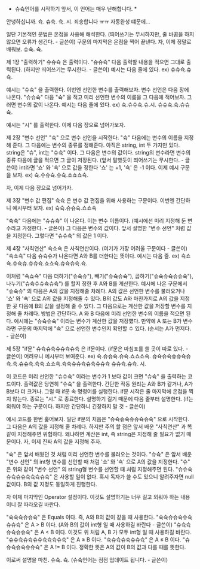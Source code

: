 * 슈슉언어를 시작하기 앞서, 이 언어는 매우 난해합니다. *

안녕하십니까. 슉. 슈슉. 슉. 시. 죄송합니다 ㅠㅠ 자동완성 떄문에...

일단 기본적인 문법은 온점을 사용해 해석한다. (띄어쓰기는 무시하지만, 줄 바꿈을 하지 않으면 오류가 생긴다. - 글쓴이)
구문의 마지막은 온점을 찍어 끝낸다. 자, 이제 정말로 배워보. 슈슉. 슉.



제 1장 "출력하기"
슈슈슉 은 출력이다. "슈슈슉" 다음 출력할 내용을 적으면 그대로 출력된다. (하지만 띄어쓰기는 무시한다. - 글쓴이)
예시는 다음 줄에 있다.
ex) 
슈슈슉.슈슉.

예시는 "슈슉" 을 출력한다. 이번엔 선언한 변수를 출력해보자. 변수 선언은 다음 장에 나온다.
"슈슈슉" 다음 "슉" 을 적고 미리 선언한 변수의 이름을 그 다음에 적어보자. 그러면 변수의 값이 나온다.
예시는 다음 줄에 있다.
ex)
슉.슈슈슉.슈.시.
슈슈슉.슉.슈슈슉.

예시는 "시" 를 출력한다. 이제 다음 장으로 넘어가보자.



제 2장 "변수 선언"
"슉" 으로 변수 선언을 시작한다. "슉" 다음에는 변수의 이름을 지정해 준다.
그 다음에는 변수의 종류를 정해준다. 아직은 string, int 두 가지만 있다. string은 "슈", int는 "슈슉"
이다. 그 다음은 변수의 값이다. string의 변수라면 변수의 종류 다음에 글을 적으면 그 글이 저장된다.
(앞서 말했듯이 띄어쓰기는 무시한다. - 글쓴이)
int라면 '쇼' 와 '쇽' 으로 값을 정한다 '쇼' 는 +1, '쇽' 은 -1 이다. 이제 예시 구문을 보자.
ex) 슉.슈슈슉.슈슉.쇼쇼쇼쇽.

자, 이제 다음 장으로 넘어가자.



제 3장 "변수 값 편집"
슉슉 은 변수 값 편집을 위해 사용하는 구문이다. 이번엔 간단하니 예시부터 보자.
ex) 슉슉.슈슈슉.쇼쇼쇽

"슉슉" 다음에는 "슈슈슉" 이 나온다. 이는 변수 이름이다. (예시에선 미리 지정해 둔 변수라고 가정한다. - 글쓴이)
그 다음은 변수의 값이다. 앞서 설명한 "변수 선언" 처럼 값을 지정한다. 그렇다면 "슈슈슉" 의 값은 1 이다.


제 4장 "사칙연산"
쇽쇼쇽 은 사칙연산이다. (여기가 가장 어려울 구문이다 - 글쓴이)
"쇽쇼쇽" 다음 슈슉슈가 나온다면 A와 B를 더한다는 뜻이다. 예시는 다음 줄.
ex) 쇽쇼쇽.슈슉슈.슈슈슉.쇼쇼쇽.슈슉슈슉.슉.

이처럼 "쇽쇼쇽" 다음 더하기("슈슉슈"), 빼기("슈슉슈슉"), 곱하기("슈슉슈슉슈슈슉"),
나누기("슈슉슈슈슉슈슉") 를 할지 정한 후 A와 B를 계산한다. 
예시에 나온 구문에서 "슈슉슈" 의 다음은 A의 값을 지정해줄 차례다.
A의 값은 선언한 변수를 불러오거나 '쇼' 와 '쇽' 으로 A의 값을 지정해줄 수 있다.
B의 값도 A와 마찬가지로 A의 값을 지정한 곳 다음에 B의 값을 설정해 줄 수 있다.
그 다음으로는 계산한 값을 저장할 변수를 지정해 줄 차례다. 방법은 간단하다.
A 와 B 다음에 미리 선언한 변수의 이름을 적으면 된다. 예시에는 "슈슉슈슉" 이라는 변수가 계산한 값을 저장헀다.
만약에 A 또는 B가 변수라면 구문의 마지막에 "슉" 으로 선언한 변수인지 확인할 수 있다.
(순서는 A가 먼저다. - 글쓴이)



제 5장 "if문"
슈슉슈슉슈슈슉슈슉 은 if문이다. (if문은 마침표를 쓸 곳이 따로 있다. - 글쓴이) 
어려우니 예시부터 보여준다.
ex)
슉.슈슈슉.슈슉.쇼쇼쇼쇽.
슈슉슈슉슈슈슉슈슉.슉.슈슈슉.슉슉.쇼쇼쇽.슉슉슈슈슉슈슉슈슈슉
    슈슈슉.슈슉.
시.

이 코드은 미리 선언한 "슈슈슉" 이라는 변수가 1 보다 값이 크면 "슈슉" 을 출력하는 코드이다.
출력값은 당연히 "슈슉" 을 출력한다. 간단한 작동 원리는 A와 B가 같거나, A가 B보다 더 크거나.
그럴 때 if문 속 명령어를 실행한다. if문 시작은 줄 마지막에 온점을 찍지 않는다.
종료는 "시." 로 종료한다. 설명하기 길기 때문에 다음 줄부터 설명한다.
(if는 외워야 하는 구문이다. 하지만 간단하니 긴장하지 말 것 - 글쓴이)

예시 코드를 한번 훑어보자. 일단 if문의 처음은 "슈슉슈슉슈슈슉슈슉" 으로 시작한다.
그 다음은 A의 값을 지정해 줄 차례다. 하지만 주의 할 점은 앞서 배운 "사칙연산" 과 똑같이 지정해주면
위험하다. 왜냐하면 계산은 int, 즉 string은 지정해 줄 필요가 없기 때문이다. 자, 이제 진짜 A의 값을
지정해 주자. 

"슉" 은 앞서 배웠던 것 처럼 미리 선언한 변수를 불러오는 것이다.
"슈슉" 은 앞서 배운 "변수 선언" 의 int형 변수를 선언할 때 처럼 '쇼' 와 '쇽' 으로 A의 값을 지정한다. 
"슈" 은 위와 같이 "변수 선언" 의 string형 변수를 선언할 때 처럼 지정해주면 된다.
"슈슈슉슈슉슈슈슉슉슉슈슉" 은 사용할 일이 없다. 혹시 독자가 쓸 수도 있으니 알려주자면 null값이다.
B의 값 지정도 동일하게 진행한다.

자 이제 마지막인 Operator 설정이다. 이것도 설명하기는 너무 길고 외워야 하는 내용이니 잘 따라오길 바란다.

"슉슉슉슈슈슉" 은 Equals 이다. 즉, A와 B의 값이 같을 때 사용한다.
"슉슉슈슈슉슈슉슈슈슉" 은 A > B 이다. (A와 B의 값이 int형 일 때 사용하길 바란다 - 글쓴이)
"슈슉슉슈슉슈슈슉" 은 A < B 이다. 이것도 위 처럼 A, B 가 모두 int형 일 때 사용하길 바란다.
"슈슈슉슈슉슈슈슉슉슉슈슉" 은 A ≥ B 이다.
"슉슈슉슈슉슈슈슉" 은 A ≤ B 이다.
"슈슈슉슈슉슈슈슉" 은 A != B 이다. 정확한 뜻은 A의 값이 B의 값과 다를 때를 뜻한다.



이로써 설명을 마친. 슈슉. 슉.
(슈슉언어는 점점 업데이트 됩니다. - 글쓴이)
